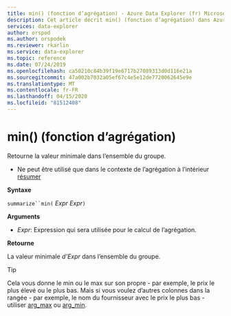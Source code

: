 ```yaml
---
title: min() (fonction d’agrégation) - Azure Data Explorer (fr) Microsoft Docs
description: Cet article décrit min() (fonction d’agrégation) dans Azure Data Explorer.
services: data-explorer
author: orspod
ms.author: orspodek
ms.reviewer: rkarlin
ms.service: data-explorer
ms.topic: reference
ms.date: 07/24/2019
ms.openlocfilehash: ca50210c84b39f19e6717b27089313d0d116e21a
ms.sourcegitcommit: 47a002b7032a05ef67c4e5e12de7720062645e9e
ms.translationtype: MT
ms.contentlocale: fr-FR
ms.lasthandoff: 04/15/2020
ms.locfileid: "81512408"
---
```

# <a name="min-aggregation-function"></a>min() (fonction d’agrégation)

Retourne la valeur minimale dans l’ensemble du groupe. 

* Ne peut être utilisé que dans le contexte de l’agrégation à l’intérieur [résumer](summarizeoperator.md)

**Syntaxe**

`summarize``min(` *Expr Expr*`)`

**Arguments**

* *Expr*: Expression qui sera utilisée pour le calcul de l’agrégation. 

**Retourne**

La valeur minimale *d’Expr* dans l’ensemble du groupe.
 
> [!TIP]
> Cela vous donne le min ou le max sur son propre - par exemple, le prix le plus élevé ou le plus bas. Mais si vous voulez d’autres colonnes dans la rangée - par exemple, le nom du fournisseur avec le prix le plus bas - utiliser [arg_max](arg-max-aggfunction.md) ou [arg_min](arg-min-aggfunction.md).